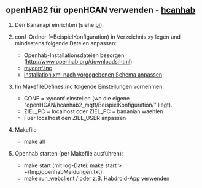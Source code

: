 openHAB2 für openHCAN verwenden - [hcanhab](https://github.com/hcanIngo/openHCAN/wiki/hcanhab)
--------------------------------

1. Den Bananapi einrichten (siehe [pi](https://github.com/hcanIngo/openHCAN/tree/master/pi/Systemd)).


2. conf-Ordner (=BeispielKonfiguration) in Verzeichnis xy legen und mindestens folgende Dateien anpassen:
	- Openhab-Installationsdateien besorgen (http://www.openhab.org/downloads.html)
	- [myconf.inc](https://github.com/hcanIngo/openHCAN/tree/master/hcanhab2_mqtt/BeispielKonfiguration/myconf.inc)
	- [installation.xml nach vorgegebenen Schema anpassen](https://github.com/hcanIngo/openHCAN/tree/master/hcanhab2_mqtt/BeispielKonfiguration/installation.xml)


3. Im MakefileDefines.inc folgende Einstellungen vornehmen: 
	- CONF = xy/conf  einstellen (wo die eigene "openHCAN/hcanhab2_mqtt/BeispielKonfiguration/" liegt). 
	- ZIEL_PC = localhost   oder   ZIEL_PC = bananian  waehlen
	- Fuer localhost den ZIEL_USER anpassen


4. Makefile
	- make all


4. Openhab starten (per Makefile ausführen):
	- make start     (mit log-Datei: make start > ~/tmp/openhabMeldungen.txt)
	- make run_webclient / oder z.B. Habdroid-App verwenden
